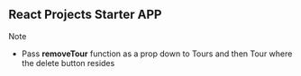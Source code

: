 ## React Projects Starter APP

Note
* Pass **removeTour** function as a prop down to Tours and then Tour where the delete button resides